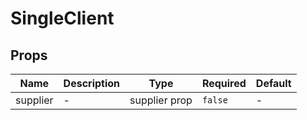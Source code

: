 # SingleClient

## Props

<!-- @vuese:SingleClient:props:start -->
|Name|Description|Type|Required|Default|
|---|---|---|---|---|
|supplier|-|supplier prop|`false`|-|

<!-- @vuese:SingleClient:props:end -->


